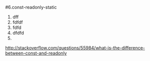 #6.const-readonly-static

  1. dff
  2. fdfdf
  3. fdfd
  4. dfdfd
  5. 

http://stackoverflow.com/questions/55984/what-is-the-difference-between-const-and-readonly
